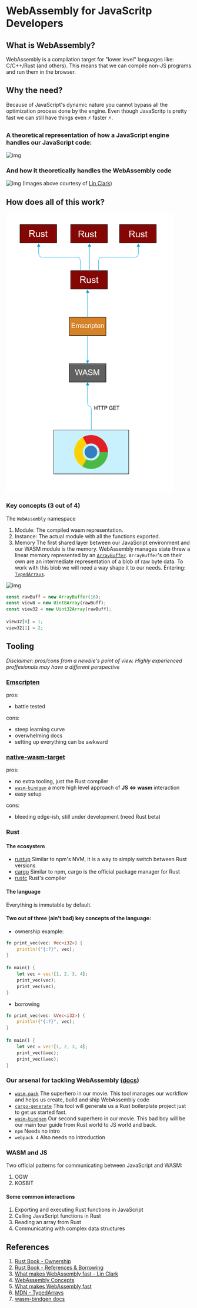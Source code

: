 # WebAssembly for JavaScritp Developers

## What is WebAssembly?

WebAssembly is a compilation target for "lower level" languages like: C/C++/Rust (and others). This means that we can compile non-JS programs and run them in the browser.

## Why the need?

Because of JavaScript's dynamic nature you cannot bypass all the optimization process done by the engine. Even though JavaScritp is pretty fast we can still have things even ⚡ faster ⚡.

### A theoretical representation of how a JavaScript engine handles our JavaScript code:
![img](https://2r4s9p1yi1fa2jd7j43zph8r-wpengine.netdna-ssl.com/files/2017/02/05-01-diagram_now01.png)


### And how it theoretically handles the WebAssembly code
![img](https://2r4s9p1yi1fa2jd7j43zph8r-wpengine.netdna-ssl.com/files/2017/02/05-03-diagram_future01.png)
(Images above courtesy of [Lin Clark](https://2r4s9p1yi1fa2jd7j43zph8r-wpengine.netdna-ssl.com/files/2017/02/05-03-diagram_future01.png))

## How does all of this work?
![img](./wasm.png)

### Key concepts (3 out of 4)
The `WebAssembly` namespace
1. Module: The compiled wasm representation.
2. Instance: The actual module with all the functions exported.
3. Memory
The first shared layer between our JavaScript environment and our WASM module is the memory. WebAssembly manages state threw a linear memory represented by an [`ArrayBuffer`](https://developer.mozilla.org/en-US/docs/Web/JavaScript/Reference/Global_Objects/ArrayBuffer).
`ArrayBuffer`'s on their own are an intermediate representation of a blob of raw byte data. To work with this blob we will need a way shape it to our needs. Entering: [`TypedArrays`](https://developer.mozilla.org/en-US/docs/Web/JavaScript/Typed_arrays). 

![img](https://mdn.mozillademos.org/files/8629/typed_arrays.png)

```javascript
const rawBuff = new ArrayBuffer(16);
const view8 = new Uint8Array(rawBuff);
const view32 = new Uint32Array(rawBuff);

view32[0] = 1;
view32[1] = 2;
```

## Tooling
*Disclaimer: pros/cons from a newbie's point of view. Highly experienced proffesionals may have a different perspective*

### [Emscripten](https://users.rust-lang.org/t/compiling-to-the-web-with-rust-and-emscripten/7627)

pros:
- battle tested

cons:
- steep learning curve
- overwhelming docs
- setting up everything can be awkward

### [native-wasm-target](https://www.hellorust.com/news/native-wasm-target.html)
pros:
- no extra tooling, just the Rust compiler
- [`wasm-bindgen`](https://rustwasm.github.io/wasm-bindgen) a more high level approach of **JS ⇔ wasm** interaction
- easy setup

cons:
- bleeding edge-ish, still under development (need Rust beta)

### Rust
#### The ecosystem
- [rustup](https://rustup.rs/) Similar to npm's NVM, it is a way to simply switch between Rust versions
- [cargo](https://crates.io/) Similar to npm, cargo is the official package manager for Rust
- [rustc](https://doc.rust-lang.org/rustc/what-is-rustc.html) Rust's compiler

#### The language
Everything is immutable by default.

#### Two out of three (ain't bad) key concepts of the language:
- ownership
example:
```rust
fn print_vec(vec: Vec<i32>) {
	println!("{:?}", vec);	
}

fn main() {
	let vec = vec![1, 2, 3, 4];
	print_vec(vec);
	print_vec(vec);
}
```
- borrowing
```rust
fn print_vec(vec: &Vec<i32>) {
	println!("{:?}", vec);	
}

fn main() {
	let vec = vec![1, 2, 3, 4];
	print_vec(&vec);
	print_vec(&vec);
}
```

### Our arsenal for tackling WebAssembly ([docs](https://rustwasm.github.io/book/game-of-life/setup.html))
- [`wasm-pack`](https://github.com/rustwasm/wasm-pack) The superhero in our movie. This tool manages our workflow and helps us create, build and ship WebAssembly code
- [`cargo-generate`](https://github.com/ashleygwilliams/cargo-generate) This tool will generate us a Rust boilerplate project just to get us started fast.
- [`wasm-bindgen`](https://rustwasm.github.io/wasm-bindgen) Our second superhero in our movie. This bad boy will be our main tour guide from Rust world to JS world and back.
- `npm` Needs no intro
- `webpack 4` Also needs no introduction

### WASM and JS
Two official patterns for communicating between JavaScript and WASM:
1. OGW
2. KOSBIT

#### Some common interactions
1. Exporting and executing Rust functions in JavaScript
2. Calling JavaScript functions in Rust
3. Reading an array from Rust
4. Communicating with complex data structures

## References
1. [Rust Book - Ownership](https://doc.rust-lang.org/1.8.0/book/ownership.html)
2. [Rust Book - References & Borrowing](https://doc.rust-lang.org/1.8.0/book/references-and-borrowing.html)
3. [What makes WebAssembly fast - Lin Clark](https://hacks.mozilla.org/2017/02/what-makes-webassembly-fast/)
4. [WebAssembly Concepts](https://developer.mozilla.org/en-US/docs/WebAssembly/Concepts)
5. [What makes WebAssembly fast](https://hacks.mozilla.org/2017/02/what-makes-webassembly-fast/)
6. [MDN - TypedArrays](https://developer.mozilla.org/en-US/docs/Web/JavaScript/Typed_arrays)
7. [wasm-bindgen docs](https://rustwasm.github.io/wasm-bindgen/)
